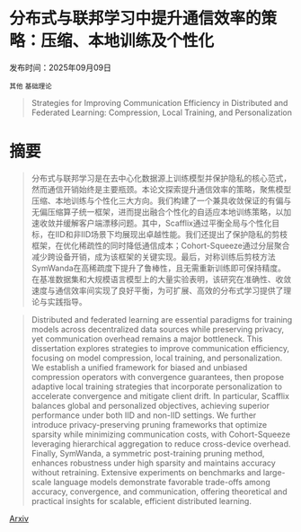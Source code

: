 # 分布式与联邦学习中提升通信效率的策略：压缩、本地训练及个性化

发布时间：2025年09月09日

`其他` `基础理论`

> Strategies for Improving Communication Efficiency in Distributed and Federated Learning: Compression, Local Training, and Personalization

# 摘要

> 分布式与联邦学习是在去中心化数据源上训练模型并保护隐私的核心范式，然而通信开销始终是主要瓶颈。本论文探索提升通信效率的策略，聚焦模型压缩、本地训练与个性化三大方向。我们构建了一个兼具收敛保证的有偏与无偏压缩算子统一框架，进而提出融合个性化的自适应本地训练策略，以加速收敛并缓解客户端漂移问题。其中，Scafflix通过平衡全局与个性化目标，在IID和非IID场景下均展现出卓越性能。我们还提出了保护隐私的剪枝框架，在优化稀疏性的同时降低通信成本；Cohort-Squeeze通过分层聚合减少跨设备开销，成为该框架的关键实现。最后，对称训练后剪枝方法SymWanda在高稀疏度下提升了鲁棒性，且无需重新训练即可保持精度。在基准数据集和大规模语言模型上的大量实验表明，该研究在准确性、收敛速度与通信效率间实现了良好平衡，为可扩展、高效的分布式学习提供了理论与实践指导。

> Distributed and federated learning are essential paradigms for training models across decentralized data sources while preserving privacy, yet communication overhead remains a major bottleneck. This dissertation explores strategies to improve communication efficiency, focusing on model compression, local training, and personalization. We establish a unified framework for biased and unbiased compression operators with convergence guarantees, then propose adaptive local training strategies that incorporate personalization to accelerate convergence and mitigate client drift. In particular, Scafflix balances global and personalized objectives, achieving superior performance under both IID and non-IID settings. We further introduce privacy-preserving pruning frameworks that optimize sparsity while minimizing communication costs, with Cohort-Squeeze leveraging hierarchical aggregation to reduce cross-device overhead. Finally, SymWanda, a symmetric post-training pruning method, enhances robustness under high sparsity and maintains accuracy without retraining. Extensive experiments on benchmarks and large-scale language models demonstrate favorable trade-offs among accuracy, convergence, and communication, offering theoretical and practical insights for scalable, efficient distributed learning.

[Arxiv](https://arxiv.org/abs/2509.08233)